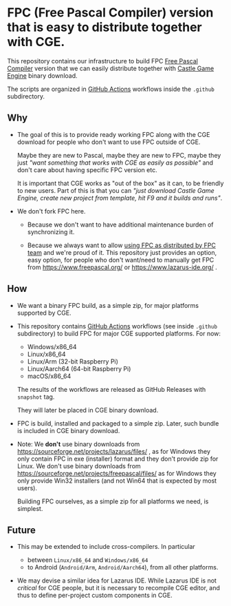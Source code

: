 # FPC (Free Pascal Compiler) version that is easy to distribute together with CGE.

This repository contains our infrastructure to build FPC [Free Pascal Compiler](https://www.freepascal.org/) version that we can easily distribute together with [Castle Game Engine](https://castle-engine.io/download) binary download.

The scripts are organized in [GitHub Actions](https://castle-engine.io/github_actions) workflows inside the `.github` subdirectory.

## Why

- The goal of this is to provide ready working FPC along with the CGE download for people who don't want to use FPC outside of CGE.

    Maybe they are new to Pascal, maybe they are new to FPC, maybe they just _"want something that works with CGE as easily as possible"_ and don't care about having specific FPC version etc.

    It is important that CGE works as "out of the box" as it can, to be friendly to new users. Part of this is that you can _"just download Castle Game Engine, create new project from template, hit F9 and it builds and runs"_.

- We don't fork FPC here.

    - Because we don't want to have additional maintenance burden of synchronizing it.

    - Because we always want to allow [using FPC as distributed by FPC team](https://castle-engine.io/supported_compilers.php) and we're proud of it. This repository just provides an option, easy option, for people who don't want/need to manually get FPC from https://www.freepascal.org/ or https://www.lazarus-ide.org/ .

## How

- We want a binary FPC build, as a simple zip, for major platforms supported by CGE.

- This repository contains [GitHub Actions](https://castle-engine.io/github_actions) workflows (see inside `.github` subdirectory) to build FPC for major CGE supported platforms. For now:

    - Windows/x86_64
    - Linux/x86_64
    - Linux/Arm (32-bit Raspberry Pi)
    - Linux/Aarch64 (64-bit Raspberry Pi)
    - macOS/x86_64

    The results of the workflows are released as GitHub Releases with `snapshot` tag.

    They will later be placed in CGE binary download.

- FPC is build, installed and packaged to a simple zip. Later, such bundle is included in CGE binary download.

- Note: We **don't** use binary downloads from https://sourceforge.net/projects/lazarus/files/ , as for Windows they only contain FPC in exe (installer) format and they don't provide zip for Linux. We don't use binary downloads from https://sourceforge.net/projects/freepascal/files/ as for Windows they only provide Win32 installers (and not Win64 that is expected by most users).

    Building FPC ourselves, as a simple zip for all platforms we need, is simplest.

## Future

- This may be extended to include cross-compilers. In particular

    - between `Linux/x86_64` and `Windows/x86_64`
    - to Android (`Android/Arm`, `Android/Aarch64`), from all other platforms.

- We may devise a similar idea for Lazarus IDE. While Lazarus IDE is not *critical* for CGE people, but it is necessary to recompile CGE editor, and thus to define per-project custom components in CGE.